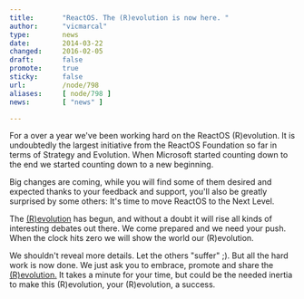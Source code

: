 ```yaml
---
title:       "ReactOS. The (R)evolution is now here. "
author:      "vicmarcal"
type:        news
date:        2014-03-22
changed:     2016-02-05
draft:       false
promote:     true
sticky:      false
url:         /node/798
aliases:     [ node/798 ]
news:        [ "news" ]

---
```


<p>For a over a year we've been working hard on the ReactOS (R)evolution. It is undoubtedly the largest initiative from the ReactOS Foundation so far in terms of Strategy and Evolution. When Microsoft started counting down to the end we started counting down to a new beginning.</p><p>Big changes are coming, while you will find some of them desired and expected thanks to your feedback and support, you'll also be greatly surprised by some others: It's time to move ReactOS to the Next Level.</p><p>The <a href="http://community.reactos.org">(R)evolution</a> has begun, and without a doubt it will rise all kinds of interesting debates out there. We come prepared and we need your push. When the clock hits zero we will show the world our (R)evolution.</p><p>We shouldn't reveal more details. Let the others "suffer" ;). But all the hard work is now done. We just ask you to embrace, promote and share the <a href="http://community.reactos.org">(R)evolution.</a> It takes a minute for your time, but could be the needed inertia to make this (R)evolution, your (R)evolution, a success.</p>

